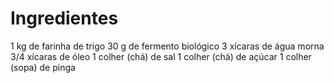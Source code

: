# Ingredientes

1 kg de farinha de trigo
30 g de fermento biológico
3 xícaras de água morna
3/4 xícaras de óleo
1 colher (chá) de sal
1 colher (chá) de açúcar
1 colher (sopa) de pinga 